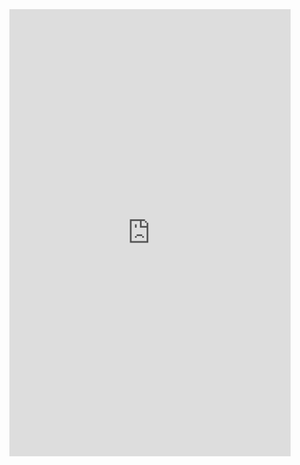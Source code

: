 <iframe class="repl" width="100%" height="800px" frameborder="0" src="https://repl.it/@azablan/debugUnique?lite=true"></iframe>
